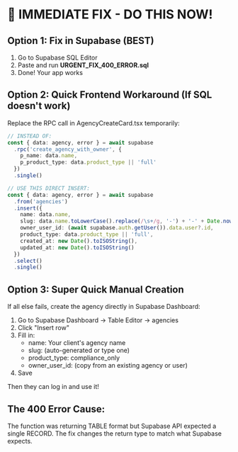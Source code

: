 # 🚨 IMMEDIATE FIX - DO THIS NOW!

## Option 1: Fix in Supabase (BEST)
1. Go to Supabase SQL Editor
2. Paste and run **URGENT_FIX_400_ERROR.sql**
3. Done! Your app works

## Option 2: Quick Frontend Workaround (If SQL doesn't work)

Replace the RPC call in AgencyCreateCard.tsx temporarily:

```typescript
// INSTEAD OF:
const { data: agency, error } = await supabase
  .rpc('create_agency_with_owner', {
    p_name: data.name,
    p_product_type: data.product_type || 'full'
  })
  .single()

// USE THIS DIRECT INSERT:
const { data: agency, error } = await supabase
  .from('agencies')
  .insert({
    name: data.name,
    slug: data.name.toLowerCase().replace(/\s+/g, '-') + '-' + Date.now(),
    owner_user_id: (await supabase.auth.getUser()).data.user?.id,
    product_type: data.product_type || 'full',
    created_at: new Date().toISOString(),
    updated_at: new Date().toISOString()
  })
  .select()
  .single()
```

## Option 3: Super Quick Manual Creation

If all else fails, create the agency directly in Supabase Dashboard:

1. Go to Supabase Dashboard → Table Editor → agencies
2. Click "Insert row"
3. Fill in:
   - name: Your client's agency name
   - slug: (auto-generated or type one)
   - product_type: compliance_only
   - owner_user_id: (copy from an existing agency or user)
4. Save

Then they can log in and use it!

## The 400 Error Cause:
The function was returning TABLE format but Supabase API expected a single RECORD. The fix changes the return type to match what Supabase expects.